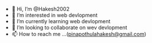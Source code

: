 - 👋 Hi, I’m @Hakesh2002
- 👀 I’m interested in web devlopment
- 🌱 I’m currently learning web devlopment
- 💞️ I’m looking to collaborate on wev devlopment
- 📫 How to reach me ...(pinapothulahakesh@gmail.com)

<!---
Hakesh2002/Hakesh2002 is a ✨ special ✨ repository because its `README.md` (this file) appears on your GitHub profile.
You can click the Preview link to take a look at your changes.
--->
